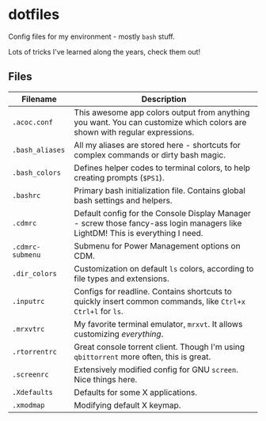# dotfiles

Config files for my environment - mostly `bash` stuff.

Lots of tricks I've learned along the years, check them out!

## Files

| Filename | Description |
| ---------| ----------- |
| `.acoc.conf`     | This awesome app colors output from anything you want. You can customize which colors are shown with regular expressions. |
| `.bash_aliases`  | All my aliases are stored here - shortcuts for complex commands or dirty bash magic. |
| `.bash_colors`   | Defines helper codes to terminal colors, to help creating prompts (`$PS1`). |
| `.bashrc`        | Primary bash initialization file. Contains global bash settings and helpers. |
| `.cdmrc`         | Default config for the Console Display Manager - screw those fancy-ass login managers like LightDM! This is everything I need. |
| `.cdmrc-submenu` | Submenu for Power Management options on CDM. |
| `.dir_colors`    | Customization on default `ls` colors, according to file types and extensions. |
| `.inputrc`       | Configs for readline. Contains shortcuts to quickly insert common commands, like `Ctrl+x Ctrl+l` for `ls`. |
| `.mrxvtrc`       | My favorite terminal emulator, `mrxvt`. It allows customizing *everything*. |
| `.rtorrentrc`    | Great console torrent client. Though I'm using `qbittorrent` more often, this is great. |
| `.screenrc`      | Extensively modified config for GNU `screen`. Nice things here. |
| `.Xdefaults`     | Defaults for some X applications. |
| `.xmodmap`       | Modifying default X keymap. |

